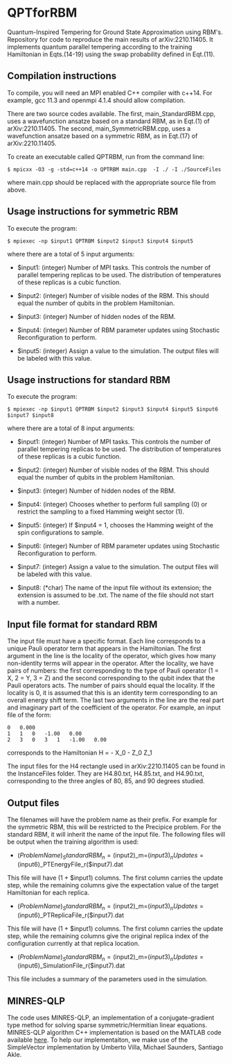 # QPTforRBM
Quantum-Inspired Tempering for Ground State Approximation using RBM's. Repository for code to reproduce the main results of arXiv:2210.11405.  It implements quantum parallel tempering according to the training Hamiltonian in Eqts.(14-19) using the swap probability defined in Eqt.(11).

## Compilation instructions
To compile, you will need an MPI enabled C++ compiler with c++14.  For example, gcc 11.3 and openmpi 4.1.4 should allow compilation.

There are two source codes available.  The first, main_StandardRBM.cpp, uses a wavefunction ansatze based on a standard RBM, as in Eqt.(1) of arXiv:2210.11405. The second, main_SymmetricRBM.cpp, uses a wavefunction ansatze based on a symmetric RBM, as in Eqt.(17) of arXiv:2210.11405.

To create an executable called QPTRBM, run from the command line:

`$ mpicxx -O3 -g -std=c++14 -o QPTRBM main.cpp  -I ./ -I ./SourceFiles `

where main.cpp should be replaced with the appropriate source file from above.

## Usage instructions for symmetric RBM

To execute the program:

`$ mpiexec -np $input1 QPTRBM $input2 $input3 $input4 $input5`

where there are a total of 5 input arguments:

- $input1: (integer) Number of MPI tasks.  This controls the number of parallel tempering replicas to be used. The distribution of temperatures of these replicas is a cubic function.
 
- $input2: (integer) Number of visible nodes of the RBM.  This should equal the number of qubits in the problem Hamiltonian.
 
- $input3: (integer) Number of hidden nodes of the RBM.

- $input4: (integer) Number of RBM parameter updates using Stochastic Reconfiguration to perform.

- $input5: (integer) Assign a value to the simulation.  The output files will be labeled with this value.


## Usage instructions for standard RBM

To execute the program:

`$ mpiexec -np $input1 QPTRBM $input2 $input3 $input4 $input5 $input6 $input7 $input8`

where there are a total of 8 input arguments:

- $input1: (integer) Number of MPI tasks.  This controls the number of parallel tempering replicas to be used. The distribution of temperatures of these replicas is a cubic function.
 
- $input2: (integer) Number of visible nodes of the RBM.  This should equal the number of qubits in the problem Hamiltonian.
 
- $input3: (integer) Number of hidden nodes of the RBM.
 
- $input4: (integer) Chooses whether to perform full sampling (0) or restrict the sampling to a fixed Hamming weight sector (1).
 
- $input5: (integer) If $input4 = 1, chooses the Hamming weight of the spin configurations to sample.

- $input6: (integer) Number of RBM parameter updates using Stochastic Reconfiguration to perform.

- $input7: (integer) Assign a value to the simulation.  The output files will be labeled with this value.

- $input8: (*char) The name of the input file without its extension; the extension is assumed to be .txt. The name of the file should not start with a number.


## Input file format for standard RBM
The input file must have a specific format.  Each line corresponds to a unique Pauli operator term that appears in the Hamiltonian.  The first argument in the line is the locality of the operator, which gives how many non-identity terms will appear in the operator.  After the locality, we have pairs of numbers: the first corresponding to the type of Pauli operator (1 = X, 2 = Y, 3 = Z) and the second corresponding to the qubit index that the Pauli operators acts.  The number of pairs should equal the locality. If the locality is 0, it is assumed that this is an identity term corresponding to an overall energy shift term.  The last two arguments in the line are the real part and imaginary part of the coefficient of the operator. For example, an input file of the form:

```
0   0.000
1   1   0   -1.00   0.00
2   3   0   3   1   -1.00   0.00
```

corresponds to the Hamiltonian H = - X_0 - Z_0 Z_1

The input files for the H4 rectangle used in arXiv:2210.11405 can be found in the InstanceFiles folder.  They are H4.80.txt, H4.85.txt, and H4.90.txt, corresponding to the three angles of 80, 85, and 90 degrees studied. 

## Output files
The filenames will have the problem name as their prefix.  For example for the symmetric RBM, this will be restricted to the Precipice problem.  For the standard RBM, it will inherit the name of the input file. The following files will be output when the training algorithm is used:

- ($ProblemName)_StandardRBM_n=($input2)_m=($input3)_nUpdates=($input6)_PTEnergyFile_r($input7).dat

This file will have (1 + $input1) columns.  The first column carries the update step, while the remaining columns give the expectation value of the target Hamiltonian for each replica.

- ($ProblemName)_StandardRBM_n=($input2)_m=($input3)_nUpdates=($input6)_PTReplicaFile_r($input7).dat

This file will have (1 + $input1) columns.  The first column carries the update step, while the remaining columns give the original replica index of the configuration currently at that replica location.

- ($ProblemName)_StandardRBM_n=($input2)_m=($input3)_nUpdates=($input6)_SimulationFile_r($input7).dat

This file includes a summary of the parameters used in the simulation.



## MINRES-QLP
The code uses MINRES-QLP, an implementation of a conjugate-gradient type method for solving sparse symmetric/Hermitian linear equations.  MINRES-QLP algorithm C++ implementation is based on the MATLAB code available [here](https://web.stanford.edu/group/SOL/software/minresqlp/).  To help our implementaiton, we make use of the SimpleVector implementation by Umberto Villa, Michael Saunders, Santiago Akle.
